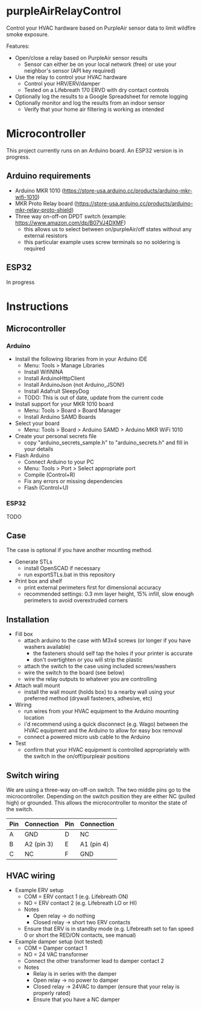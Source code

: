 # purpleAirRelayControl
Control your HVAC hardware based on PurpleAir sensor data to limit wildfire smoke exposure.

Features:
* Open/close a relay based on PurpleAir sensor results
	* Sensor can either be on your local network (free) or use your neighbor's sensor (API key required)
* Use the relay to control your HVAC hardware
	* Control your HRV/ERV/damper
 	* Tested on a Lifebreath 170 ERVD with dry contact controls
* Optionally log the results to a Google Spreadsheet for remote logging
* Optionally monitor and log the results from an indoor sensor
	* Verify that your home air filtering is working as intended


# Microcontroller

This project currently runs on an Arduino board. An ESP32 version is in progress.

## Arduino requirements

* Arduino MKR 1010 (https://store-usa.arduino.cc/products/arduino-mkr-wifi-1010)
* MKR Proto Relay board (https://store-usa.arduino.cc/products/arduino-mkr-relay-proto-shield)
* Three way on-off-on DPDT switch (example: https://www.amazon.com/dp/B07VJ4DXMF)
	* this allows us to select between on/purpleAir/off states without any external resistors
	* this particular example uses screw terminals so no soldering is required

## ESP32

In progress


# Instructions

## Microcontroller

### Arduino

* Install the following libraries from in your Arduino IDE
	* Menu: Tools > Manage Libraries
	* Install WifiNINA
	* Install ArduinoHttpClient
	* Install ArduinoJson (not Arduino_JSON!)
	* Install Adafruit SleepyDog
   	* TODO: This is out of date, update from the current code
* Install support for your MKR 1010 board
	* Menu: Tools > Board > Board Manager
	* Install Arduino SAMD Boards
* Select your board
	* Menu: Tools > Board > Arduino SAMD > Arduino MKR WiFi 1010
* Create your personal secrets file
	* copy "arduino_secrets_sample.h" to "arduino_secrets.h" and fill in your details
* Flash Arduino
	* Connect Arduino to your PC
	* Menu: Tools > Port > Select appropriate port
	* Compile (Control+R)
	* Fix any errors or missing dependencies
	* Flash (Control+U)

### ESP32

TODO
 
## Case

The case is optional if you have another mounting method.

* Generate STLs
	* install OpenSCAD if necessary
	* run exportSTLs.bat in this repository
* Print box and shelf
	* print external perimeters first for dimensional accuracy
	* recommended settings: 0.3 mm layer height, 15% infill, slow enough perimeters to avoid overextruded corners

## Installation

* Fill box
	* attach arduino to the case with M3x4 screws (or longer if you have washers available)
		* the fasteners should self tap the holes if your printer is accurate
		* don't overtighten or you will strip the plastic
	* attach the switch to the case using included screws/washers
	* wire the switch to the board (see below)
	* wire the relay outputs to whatever you are controlling
* Attach wall mount
	* install the wall mount (holds box) to a nearby wall using your preferred method (drywall fasteners, adhesive, etc)
* Wiring
	* run wires from your HVAC equipment to the Arduino mounting location
	* i'd recommend using a quick disconnect (e.g. Wago) between the HVAC equipment and the Arduino to allow for easy box removal
	* connect a powered micro usb cable to the Arduino
* Test
	* confirm that your HVAC equipment is controlled appropriately with the switch in the on/off/purpleair positions

## Switch wiring

We are using a three-way on-off-on switch. The two middle pins go to the microcontroller. Depending on the switch position they are either NC (pulled high) or grounded. This allows the microcontroller to monitor the state of the switch.

| Pin | Connection | Pin | Connection |
|-----|------------|-----|------------|
| A   | GND        | D   | NC         |
| B   | A2 (pin 3) | E   | A1 (pin 4) |
| C   | NC         | F   | GND        |


## HVAC wiring

* Example ERV setup
	* COM = ERV contact 1 (e.g. Lifebreath ON)
	* NO = ERV contact 2 (e.g. Lifebreath LO or HI)
	* Notes
 		* Open relay -> do nothing
   		* Closed relay -> short two ERV contacts
	* Ensure that ERV is in standby mode (e.g. Lifebreath set to fan speed 0 or short the RED/ON contacts, see manual)
* Example damper setup (not tested)
	* COM = Damper contact 1
	* NO = 24 VAC transformer
	* Connect the other transformer lead to damper contact 2
 	* Notes
  		* Relay is in series with the damper
		* Open relay -> no power to damper
		* Closed relay -> 24VAC to damper (ensure that your relay is properly rated)
  		* Ensure that you have a NC damper
